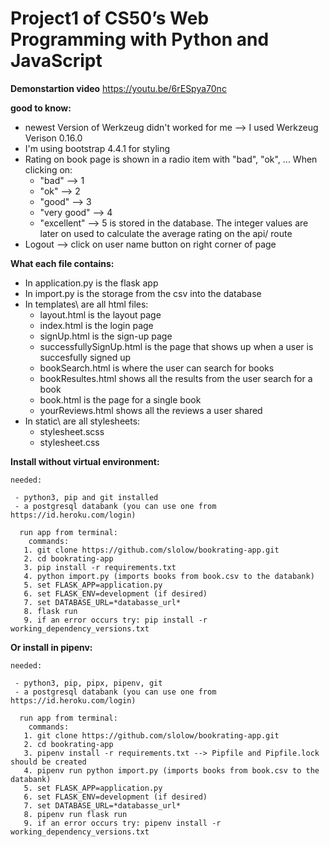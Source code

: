 # Project1 of CS50’s Web Programming with Python and JavaScript

**Demonstartion video**
https://youtu.be/6rESpya70nc

**good to know:**

  - newest Version of Werkzeug didn't worked for me --> I used Werkzeug Verison 0.16.0
  - I'm using bootstrap 4.4.1 for styling
  - Rating on book page is shown in a radio item with "bad", "ok", ...
    When clicking on:
      - "bad" --> 1
      - "ok" --> 2
      - "good" --> 3
      - "very good" --> 4
      - "excellent" --> 5
     is stored in the database. The integer values are later on used to calculate the average rating on the api/<isbn>                        route
  - Logout --> click on user name button on right corner of page

**What each file contains:**

  - In application.py is the flask app
  - In import.py is the storage from the csv into the database
  - In templates\ are all html files:
    - layout.html is the layout page
    - index.html is the login page
    - signUp.html is the sign-up page
    - successfullySignUp.html is the page that shows up when a user is succesfully signed up
    - bookSearch.html is where the user can search for books
    - bookResultes.html shows all the results from the user search for a book
    - book.html is the page for a single book
    - yourReviews.html shows all the reviews a user shared
  - In static\ are all stylesheets:
    - stylesheet.scss
    - stylesheet.css

  **Install without virtual environment:**

    needed:

     - python3, pip and git installed
     - a postgresql databank (you can use one from https://id.heroku.com/login)

      run app from terminal:
        commands:
       1. git clone https://github.com/slolow/bookrating-app.git
       2. cd bookrating-app
       3. pip install -r requirements.txt
       4. python import.py (imports books from book.csv to the databank)
       5. set FLASK_APP=application.py
       6. set FLASK_ENV=development (if desired)
       7. set DATABASE_URL=*databasse_url*
       8. flask run
       9. if an error occurs try: pip install -r working_dependency_versions.txt

  **Or install in pipenv:**

    needed:

     - python3, pip, pipx, pipenv, git
     - a postgresql databank (you can use one from https://id.heroku.com/login)

      run app from terminal:
        commands:
       1. git clone https://github.com/slolow/bookrating-app.git
       2. cd bookrating-app
       3. pipenv install -r requirements.txt --> Pipfile and Pipfile.lock should be created
       4. pipenv run python import.py (imports books from book.csv to the databank)
       5. set FLASK_APP=application.py
       6. set FLASK_ENV=development (if desired)
       7. set DATABASE_URL=*databasse_url*
       8. pipenv run flask run
       9. if an error occurs try: pipenv install -r working_dependency_versions.txt
